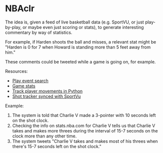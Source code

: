 # NBAclr

The idea is, given a feed of live basketball data (e.g. SportVU, or just play-by-play, or maybe even just scoring or stats), to generate interesting commentary by way of statistics.

For example, if Harden shoots the ball and misses, a relevant stat might be "Harden is 0 for 7 when Howard is standing more than 5 feet away from him."

These comments could be tweeted while a game is going on, for example.

Resources:

* [Play event search](http://www.basketball-reference.com/play-index/tscore.cgi)
* [Game stats](http://www.basketball-reference.com/play-index/)
* [Track player movements in Python](http://savvastjortjoglou.com/nba-play-by-play-movements.html)
* [Shot tracker synced with SportVu](https://www.reddit.com/r/nba/comments/2laprb/shot_tracker_syncd_with_new_sportvu_data/)

Example:

1. The system is told that Charlie V made a 3-pointer with 10 seconds left on the shot clock.
2. Checking the info on stats.nba.com for Charlie V tells us that Charlie V takes and makes more threes during the interval of 15-7 seconds on the clock more than any other time.
3. The system tweets "Charlie V takes and makes most of his threes when there's 15-7 seconds left on the shot clock."


